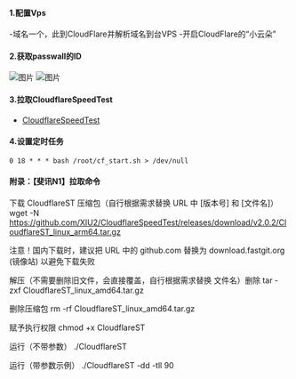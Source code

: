 ####  1.配置Vps
-域名一个，此到CloudFlare并解析域名到台VPS
-开启CloudFlare的“小云朵”

####  2.获取passwall的ID
![图片](https://cdn.jsdelivr.net/gh/daimafengzi/daimafengzi@0379773bce2701b72624801c680c6c1508fc1afc/2022/01/04/06eb48780a1e0ed598958f047e658774.png)
![图片](https://cdn.jsdelivr.net/gh/daimafengzi/daimafengzi@d1b92646bd8983630bc2c86f6ebe1454fb2ba135/2022/01/04/52011f3b63e6beb7f1210de61f29a9f1.png)


####  3.拉取CloudflareSpeedTest
 - [ CloudflareSpeedTest ](https://github.com/XIU2/CloudflareSpeedTest)



####  4.设置定时任务
`0 18 * * * bash /root/cf_start.sh > /dev/null`

####  附录：【斐讯N1】拉取命令
下载 CloudflareST 压缩包（自行根据需求替换 URL 中 [版本号] 和 [文件名]）
wget -N https://github.com/XIU2/CloudflareSpeedTest/releases/download/v2.0.2/CloudflareST_linux_arm64.tar.gz

注意！国内下载时，建议把 URL 中的 github.com 替换为 download.fastgit.org (镜像站) 以避免下载失败

解压（不需要删除旧文件，会直接覆盖，自行根据需求替换 文件名）删除
tar -zxf CloudflareST_linux_amd64.tar.gz

删除压缩包
rm -rf CloudflareST_linux_amd64.tar.gz

赋予执行权限
chmod +x CloudflareST

运行（不带参数）
./CloudflareST

运行（带参数示例）
./CloudflareST -dd -tll 90

